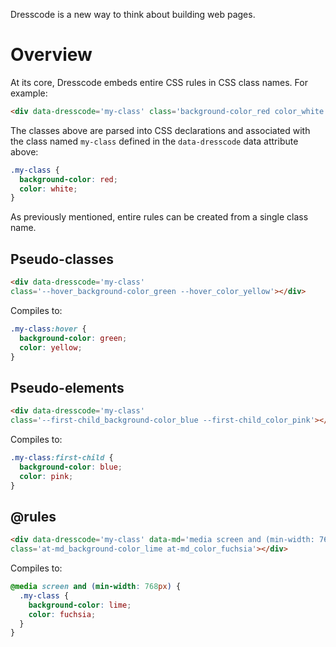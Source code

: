 Dresscode is a new way to think about building web pages.

# Overview

At its core, Dresscode embeds entire CSS rules in CSS class names. For example:

```html
<div data-dresscode='my-class' class='background-color_red color_white'></div>
```

The classes above are parsed into CSS declarations and associated with the
class named `my-class` defined in the `data-dresscode` data attribute above:

```css
.my-class {
  background-color: red;
  color: white;
}
```

As previously mentioned, entire rules can be created from a single class name.

## Pseudo-classes

```html
<div data-dresscode='my-class'
class='--hover_background-color_green --hover_color_yellow'></div>
```

Compiles to:

```css
.my-class:hover {
  background-color: green;
  color: yellow;
}
```

## Pseudo-elements

```html
<div data-dresscode='my-class'
class='--first-child_background-color_blue --first-child_color_pink'></div>
```

Compiles to:

```css
.my-class:first-child {
  background-color: blue;
  color: pink;
}
```

## @rules

```html
<div data-dresscode='my-class' data-md='media screen and (min-width: 768px)'
class='at-md_background-color_lime at-md_color_fuchsia'></div>
```

Compiles to:

```css
@media screen and (min-width: 768px) {
  .my-class {
    background-color: lime;
    color: fuchsia;
  }
}
```


